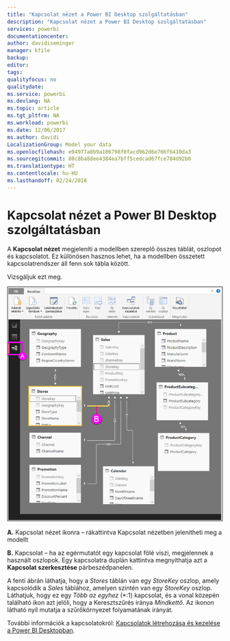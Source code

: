 ```yaml
---
title: "Kapcsolat nézet a Power BI Desktop szolgáltatásban"
description: "Kapcsolat nézet a Power BI Desktop szolgáltatásban"
services: powerbi
documentationcenter: 
author: davidiseminger
manager: kfile
backup: 
editor: 
tags: 
qualityfocus: no
qualitydate: 
ms.service: powerbi
ms.devlang: NA
ms.topic: article
ms.tgt_pltfrm: NA
ms.workload: powerbi
ms.date: 12/06/2017
ms.author: davidi
LocalizationGroup: Model your data
ms.openlocfilehash: e94977a8b9a106798f0facd962d6e766f6410da3
ms.sourcegitcommit: 88c8ba8dee4384ea7bff5cedcad67fce784d92b0
ms.translationtype: HT
ms.contentlocale: hu-HU
ms.lasthandoff: 02/24/2018
---
```

# <a name="relationship-view-in-power-bi-desktop"></a>Kapcsolat nézet a Power BI Desktop szolgáltatásban
A **Kapcsolat nézet** megjeleníti a modellben szereplő összes táblát, oszlopot és kapcsolatot. Ez különösen hasznos lehet, ha a modellben összetett kapcsolatrendszer áll fenn sok tábla között.

Vizsgáljuk ezt meg.

![](media/desktop-relationship-view/relationshipview_fullscreen.png)

**A.**  Kapcsolat nézet ikonra – rákattintva Kapcsolat nézetben jelenítheti meg a modellt

**B.** Kapcsolat – ha az egérmutatót egy kapcsolat fölé viszi, megjelennek a használt oszlopok. Egy kapcsolatra duplán kattintva megnyithatja azt a **Kapcsolat szerkesztése** párbeszédpanelen. 

A fenti ábrán láthatja, hogy a *Stores* táblán van egy *StoreKey* oszlop, amely kapcsolódik a *Sales* táblához, amelyen szintén van egy *StoreKey* oszlop. Láthatjuk, hogy ez egy *Több az egyhez* (\*:1) kapcsolat, és a vonal közepén található ikon azt jelöli, hogy a Keresztszűrés iránya *Mindkettő*. Az ikonon látható nyíl mutatja a szűrőkörnyezet folyamatának irányát.

További információk a kapcsolatokról: [Kapcsolatok létrehozása és kezelése a Power BI Desktopban](desktop-create-and-manage-relationships.md).

